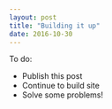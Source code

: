 ```yaml
---
layout: post
title: "Building it up"
date: 2016-10-30
---
```


To do:

* Publish this post
* Continue to build site
* Solve some problems!
